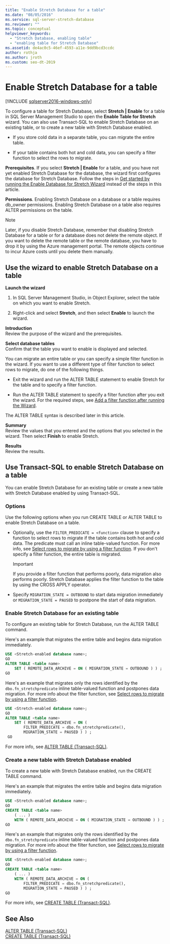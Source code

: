 ```yaml
---
title: "Enable Stretch Database for a table"
ms.date: "08/05/2016"
ms.service: sql-server-stretch-database
ms.reviewer: ""
ms.topic: conceptual
helpviewer_keywords: 
  - "Stretch Database, enabling table"
  - "enabling table for Stretch Database"
ms.assetid: de4ac0c5-46ef-4593-a11e-9dd9bcd3ccdc
author: rothja
ms.author: jroth
ms.custom: seo-dt-2019
---
```

# Enable Stretch Database for a table
[!INCLUDE [sqlserver2016-windows-only](../../includes/applies-to-version/sqlserver2016-windows-only.md)]


  To configure a table for  Stretch Database, select **Stretch | Enable** for a table in SQL Server Management Studio to open the **Enable Table for Stretch** wizard. You can also use Transact-SQL to enable Stretch Database on an existing table, or to create a new table with Stretch Database enabled.  
  
-   If you store cold data in a separate table, you can migrate the entire table.  
  
-   If your table contains both hot and cold data, you can specify a filter function to select the rows to migrate.    
 
 **Prerequisites**. If you select **Stretch | Enable** for a table, and you have not yet enabled Stretch Database for the database, the wizard first configures the database for Stretch Database. Follow the steps in [Get started by running the Enable Database for Stretch Wizard](../../sql-server/stretch-database/get-started-by-running-the-enable-database-for-stretch-wizard.md) instead of the steps in this article.  
  
 **Permissions**. Enabling Stretch Database on a database or a table requires db_owner permissions. Enabling Stretch Database on  a table also requires ALTER permissions on the table.  

 > [!NOTE]
 > Later, if you disable Stretch Database, remember that disabling Stretch Database for a table or for a database does not delete the remote object. If you want to delete the remote table or the remote database, you have to drop it by using the Azure management portal. The remote objects continue to incur Azure costs until you delete them manually.
 
##  <a name="EnableWizardTable"></a> Use the wizard to enable Stretch Database on a table  
 **Launch the wizard**  
 1.  In SQL Server Management Studio, in Object Explorer, select the table on which you want to enable Stretch.  
  
2.  Right-click and select **Stretch**, and then select **Enable** to launch the wizard.  
  
 **Introduction**  
 Review the purpose of the wizard and the prerequisites.  
  
 **Select database tables**  
 Confirm that the table you want to enable is displayed and selected.  
  
 You can migrate an entire table or you can specify a simple filter function in the wizard. If you want to use a different type of filter function to select rows to migrate, do one of the following things.  
  
-   Exit the wizard and run the ALTER TABLE statement to enable Stretch for the table and to specify a filter function.  
  
-   Run the ALTER TABLE statement to specify a filter function after you exit the wizard. For the required steps, see [Add a filter function after running the Wizard](../../sql-server/stretch-database/select-rows-to-migrate-by-using-a-filter-function-stretch-database.md#addafterwiz).  
  
 The ALTER TABLE syntax is described later in this article.  
  
 **Summary**  
 Review the values that you entered and the options that you selected in the wizard. Then select **Finish** to enable Stretch.  
  
 **Results**  
 Review the results.  
  
##  <a name="EnableTSQLTable"></a> Use Transact-SQL to enable Stretch Database on a table  
 You can enable Stretch Database for an existing table or create a new table with Stretch Database enabled by using Transact-SQL.  
  
### Options  
 Use the following options when you run CREATE TABLE or ALTER TABLE to enable Stretch Database on a table.  
  
-   Optionally, use the `FILTER_PREDICATE = <function>` clause to specify a function to select rows to migrate if the table contains both hot and cold data. The predicate must call an inline table-valued function. For more info, see [Select rows to migrate by using a filter function](../../sql-server/stretch-database/select-rows-to-migrate-by-using-a-filter-function-stretch-database.md). If you don't specify a filter function, the entire table is migrated.  
  
    > [!IMPORTANT]  
    > If you provide a filter function that performs poorly, data migration also performs poorly. Stretch Database applies the filter function to the table by using the CROSS APPLY operator.  
  
-   Specify `MIGRATION_STATE = OUTBOUND` to start data migration immediately or  `MIGRATION_STATE = PAUSED` to postpone the start of data migration.  
  
### Enable Stretch Database for an existing table  
 To configure an existing table for Stretch Database, run the ALTER TABLE command.  
  
 Here's an example that migrates the entire table and begins data migration immediately.  
  
```sql  
USE <Stretch-enabled database name>;
GO
ALTER TABLE <table name>  
    SET ( REMOTE_DATA_ARCHIVE = ON ( MIGRATION_STATE = OUTBOUND ) ) ;  
GO
```  
  
 Here's an example that migrates only the rows identified by the `dbo.fn_stretchpredicate` inline table-valued function and postpones data migration. For more info about the filter function, see [Select rows to migrate by using a filter function](../../sql-server/stretch-database/select-rows-to-migrate-by-using-a-filter-function-stretch-database.md).  
  
```sql  
USE <Stretch-enabled database name>;
GO
ALTER TABLE <table name>  
    SET ( REMOTE_DATA_ARCHIVE = ON (  
        FILTER_PREDICATE = dbo.fn_stretchpredicate(),  
        MIGRATION_STATE = PAUSED ) ) ;  
 GO
```  
  
 For more info, see [ALTER TABLE &#40;Transact-SQL&#41;](../../t-sql/statements/alter-table-transact-sql.md).  
  
### Create a new table with Stretch Database enabled  
 To create a new table with Stretch Database enabled, run the CREATE TABLE command.  
  
 Here's an example that migrates the entire table and begins data migration immediately.  
  
```sql  
USE <Stretch-enabled database name>;
GO
CREATE TABLE <table name>
    ( ... )  
    WITH ( REMOTE_DATA_ARCHIVE = ON ( MIGRATION_STATE = OUTBOUND ) ) ;  
GO
```  
  
 Here's an example that migrates only the rows identified by the `dbo.fn_stretchpredicate` inline table-valued function and postpones data migration. For more info about the filter function, see [Select rows to migrate by using a filter function](../../sql-server/stretch-database/select-rows-to-migrate-by-using-a-filter-function-stretch-database.md).  
  
```sql  
USE <Stretch-enabled database name>;
GO
CREATE TABLE <table name> 
    ( ... )  
    WITH ( REMOTE_DATA_ARCHIVE = ON (  
        FILTER_PREDICATE = dbo.fn_stretchpredicate(),  
        MIGRATION_STATE = PAUSED ) ) ;  
GO  
```  
  
 For more info, see [CREATE TABLE &#40;Transact-SQL&#41;](../../t-sql/statements/create-table-transact-sql.md).  
  
## See Also  
 [ALTER TABLE &#40;Transact-SQL&#41;](../../t-sql/statements/alter-table-transact-sql.md)   
 [CREATE TABLE &#40;Transact-SQL&#41;](../../t-sql/statements/create-table-transact-sql.md)  
  
  
